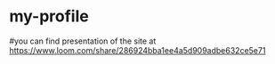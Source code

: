 # my-profile
#you can find presentation of the site at https://www.loom.com/share/286924bba1ee4a5d909adbe632ce5e71
